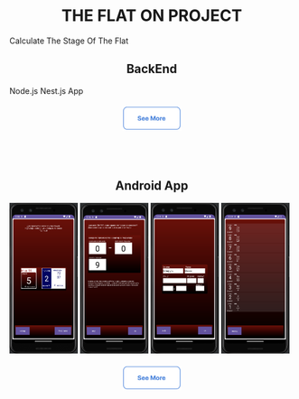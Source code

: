 <h1 align="center">THE FLAT ON PROJECT</h1>

Calculate The Stage Of The Flat

<h2 align="center">BackEnd</h2>
 Node.js Nest.js App
<h4 align="center"><a href="https://github.com/addamsv/FlatOn/tree/backend-nest-prod"><img src="./README_FILES/see_more.png" width="104px" height="43px"></a></h4><br><br>

<h2 align="center">Android App</h2>

<a href="./README_FILES/main_activity.png"><img src="./README_FILES/main_activity.png" width="121px" height="267px"></a>
<a href="./README_FILES/diapason_activity.png"><img src="./README_FILES/diapason_activity.png" width="121px" height="267px"></a>
<a href="./README_FILES/address_activity.png"><img src="./README_FILES/address_activity.png" width="121px" height="267px"></a>
<a href="./README_FILES/entrance_activity.png"><img src="./README_FILES/entrance_activity.png" width="121px" height="267px"></a><br>
<h4 align="center"><a href="https://github.com/addamsv/FlatOn/tree/android-prod"><img src="./README_FILES/see_more.png" width="104px" height="43px"></a></h4><br><br>
